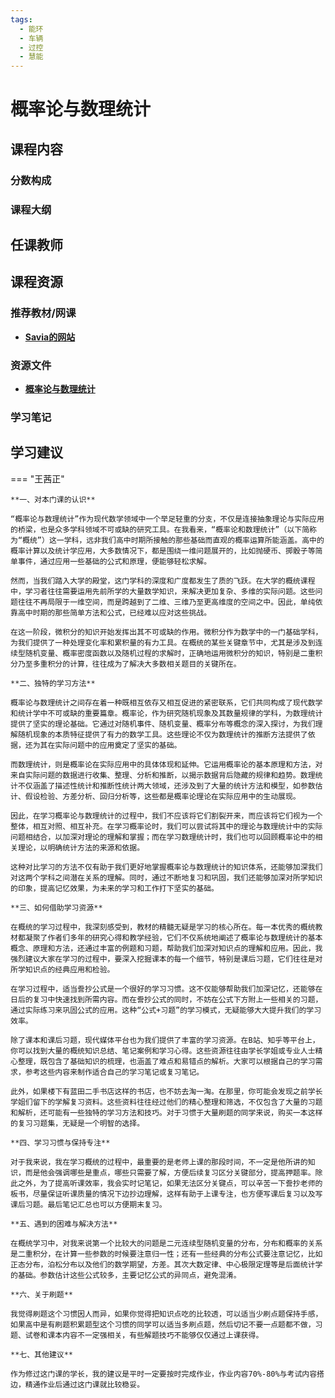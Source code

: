 ```yaml
---
tags:
  - 能环
  - 车辆
  - 过控
  - 慧能
---
```


# 概率论与数理统计

## 课程内容

### 分数构成

### 课程大纲

## 任课教师

## 课程资源

### 推荐教材/网课

- [**Savia的网站**](https://savia7582.github.io/Exterior/Math/)

### 资源文件

- [**概率论与数理统计**](https://pan.baidu.com/s/1y2ZkrfbbYLvEY-59HL5CTg?pwd=3jfv)

### 学习笔记

## 学习建议

=== "王茜正"

    **一、对本门课的认识**

    “概率论与数理统计”作为现代数学领域中一个举足轻重的分支，不仅是连接抽象理论与实际应用的桥梁，也是众多学科领域不可或缺的研究工具。在我看来，“概率论和数理统计”（以下简称为“概统”）这一学科，远非我们高中时期所接触的那些基础而直观的概率运算所能涵盖。高中的概率计算以及统计学应用，大多数情况下，都是围绕一维问题展开的，比如抛硬币、掷骰子等简单事件，通过应用一些基础的公式和原理，便能够轻松求解。

    然而，当我们踏入大学的殿堂，这门学科的深度和广度都发生了质的飞跃。在大学的概统课程中，学习者往往需要运用先前所学的大量数学知识，来解决更加复杂、多维的实际问题。这些问题往往不再局限于一维空间，而是跨越到了二维、三维乃至更高维度的空间之中。因此，单纯依靠高中时期的那些简单方法和公式，已经难以应对这些挑战。

    在这一阶段，微积分的知识开始发挥出其不可或缺的作用。微积分作为数学中的一门基础学科，为我们提供了一种处理变化率和累积量的有力工具。在概统的某些关键章节中，尤其是涉及到连续型随机变量、概率密度函数以及随机过程的求解时，正确地运用微积分的知识，特别是二重积分乃至多重积分的计算，往往成为了解决大多数相关题目的关键所在。
    
    **二、独特的学习方法**

    概率论与数理统计之间存在着一种既相互依存又相互促进的紧密联系，它们共同构成了现代数学和统计学中不可或缺的重要篇章。概率论，作为研究随机现象及其数量规律的学科，为数理统计提供了坚实的理论基础。它通过对随机事件、随机变量、概率分布等概念的深入探讨，为我们理解随机现象的本质特征提供了有力的数学工具。这些理论不仅为数理统计的推断方法提供了依据，还为其在实际问题中的应用奠定了坚实的基础。

    而数理统计，则是概率论在实际应用中的具体体现和延伸。它运用概率论的基本原理和方法，对来自实际问题的数据进行收集、整理、分析和推断，以揭示数据背后隐藏的规律和趋势。数理统计不仅涵盖了描述性统计和推断性统计两大领域，还涉及到了大量的统计方法和模型，如参数估计、假设检验、方差分析、回归分析等，这些都是概率论理论在实际应用中的生动展现。

    因此，在学习概率论与数理统计的过程中，我们不应该将它们割裂开来，而应该将它们视为一个整体，相互对照、相互补充。在学习概率论时，我们可以尝试将其中的理论与数理统计中的实际问题相结合，以加深对理论的理解和掌握；而在学习数理统计时，我们也可以回顾概率论中的相关理论，以明确统计方法的来源和依据。

    这种对比学习的方法不仅有助于我们更好地掌握概率论与数理统计的知识体系，还能够加深我们对这两个学科之间潜在关系的理解。同时，通过不断地复习和巩固，我们还能够加深对所学知识的印象，提高记忆效果，为未来的学习和工作打下坚实的基础。
    
    **三、如何借助学习资源**

    在概统的学习过程中，我深刻感受到，教材的精髓无疑是学习的核心所在。每一本优秀的概统教材都凝聚了作者们多年的研究心得和教学经验，它们不仅系统地阐述了概率论与数理统计的基本概念、原理和方法，还通过丰富的例题和习题，帮助我们加深对知识点的理解和应用。因此，我强烈建议大家在学习的过程中，要深入挖掘课本的每一个细节，特别是课后习题，它们往往是对所学知识点的经典应用和检验。

    在学习过程中，适当誊抄公式是一个很好的学习习惯。这不仅能够帮助我们加深记忆，还能够在日后的复习中快速找到所需内容。而在誊抄公式的同时，不妨在公式下方附上一些相关的习题，通过实际练习来巩固公式的应用。这种“公式+习题”的学习模式，无疑能够大大提升我们的学习效率。

    除了课本和课后习题，现代媒体平台也为我们提供了丰富的学习资源。在B站、知乎等平台上，你可以找到大量的概统知识总结、笔记案例和学习心得。这些资源往往由学长学姐或专业人士精心整理，既包含了基础知识的梳理，也涵盖了难点和易错点的解析。大家可以根据自己的学习需求，参考这些内容来制作适合自己的学习笔记或复习笔记。

    此外，如果楼下有蓝田二手书店这样的书店，也不妨去淘一淘。在那里，你可能会发现之前学长学姐们留下的学解复习资料。这些资料往往经过他们的精心整理和筛选，不仅包含了大量的习题和解析，还可能有一些独特的学习方法和技巧。对于习惯于大量刷题的同学来说，购买一本这样的复习习题集，无疑是一个明智的选择。
    
    **四、学习习惯与保持专注**

    对于我来说，我在学习概统的过程中，最重要的是老师上课的那段时间，不一定是他所讲的知识，而是他会强调哪些是重点，哪些只需要了解，方便后续复习区分关键部分，提高押题率。除此之外，为了提高听课效率，我会实时记笔记，如果无法区分关键点，可以辛苦一下誊抄老师的板书，尽量保证听课质量的情况下边抄边理解，这样有助于上课专注，也方便写课后复习以及写课后习题。最后笔记汇总也可以方便期末复习。

    **五、遇到的困难与解决方法**

    在概统学习中，对我来说第一个比较大的问题是二元连续型随机变量的分布，分布和概率的关系是二重积分，在计算一些参数的时候要注意归一性；还有一些经典的分布公式要注意记忆，比如正态分布，泊松分布以及他们的数学期望，方差。其次大数定律、中心极限定理等是后面统计学的基础。参数估计这些公式较多，主要记忆公式的异同点，避免混淆。

    **六、关于刷题**

    我觉得刷题这个习惯因人而异，如果你觉得把知识点吃的比较透，可以适当少刷点题保持手感，如果高中是有刷题积累题型这个习惯的同学可以适当多刷点题，然后切记不要一点题都不做，习题、试卷和课本内容不一定强相关，有些解题技巧不能够仅仅通过上课获得。

    **七、其他建议**
  
    作为修过这门课的学长，我的建议是平时一定要按时完成作业，作业内容70%-80%与考试内容搭边，精通作业后通过这门课就比较稳妥。




